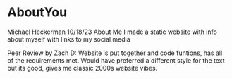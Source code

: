 # AboutYou
Michael Heckerman
10/18/23
About Me
I made a static website with info about myself with links to my social media

Peer Review by Zach D: Website is put together and code funtions, has all of the requirements met. Would have preferred a different style for the text but its good, gives me classic 2000s website vibes.
